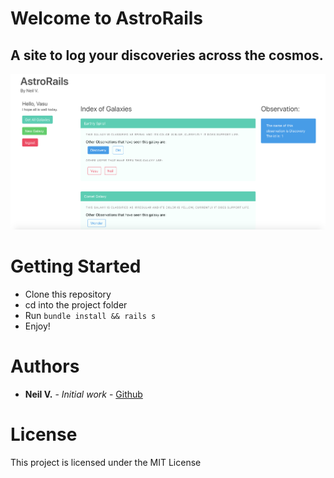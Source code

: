 # Welcome to AstroRails 
## A site to log your discoveries across the cosmos.

![Homepage](lib/assets/index.png)

# Getting Started
* Clone this repository
* cd into the project folder
* Run
`bundle install && rails s`
* Enjoy!

# Authors
* **Neil V.** - *Initial work* - [Github](https://github.com/urbanvas)

# License
This project is licensed under the MIT License
